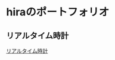 # hiraのポートフォリオ


## リアルタイム時計

[リアルタイム時計][1]

[1]: https://hira-desu.github.io/portfolio/real-time-watch/


